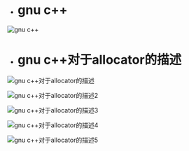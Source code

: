 - # gnu c++

![gnu c++](https://github.com/havenow/my-C-plus-plus/blob/master/C%2B%2B%E5%86%85%E5%AD%98%E7%AE%A1%E7%90%86/images/gnu%20c%2B%2B.png)  

- # gnu c++对于allocator的描述

![gnu c++对于allocator的描述](https://github.com/havenow/my-C-plus-plus/blob/master/C%2B%2B%E5%86%85%E5%AD%98%E7%AE%A1%E7%90%86/images/gnu%20c%2B%2B%E5%AF%B9%E4%BA%8Eallocator%E7%9A%84%E6%8F%8F%E8%BF%B0.png)  

![gnu c++对于allocator的描述2](https://github.com/havenow/my-C-plus-plus/blob/master/C%2B%2B%E5%86%85%E5%AD%98%E7%AE%A1%E7%90%86/images/gnu%20c%2B%2B%E5%AF%B9%E4%BA%8Eallocator%E7%9A%84%E6%8F%8F%E8%BF%B02.png)  

![gnu c++对于allocator的描述3](https://github.com/havenow/my-C-plus-plus/blob/master/C%2B%2B%E5%86%85%E5%AD%98%E7%AE%A1%E7%90%86/images/gnu%20c%2B%2B%E5%AF%B9%E4%BA%8Eallocator%E7%9A%84%E6%8F%8F%E8%BF%B03.png)  

![gnu c++对于allocator的描述4](https://github.com/havenow/my-C-plus-plus/blob/master/C%2B%2B%E5%86%85%E5%AD%98%E7%AE%A1%E7%90%86/images/gnu%20c%2B%2B%E5%AF%B9%E4%BA%8Eallocator%E7%9A%84%E6%8F%8F%E8%BF%B04.png)  

![gnu c++对于allocator的描述5](https://github.com/havenow/my-C-plus-plus/blob/master/C%2B%2B%E5%86%85%E5%AD%98%E7%AE%A1%E7%90%86/images/gnu%20c%2B%2B%E5%AF%B9%E4%BA%8Eallocator%E7%9A%84%E6%8F%8F%E8%BF%B05.png)  
